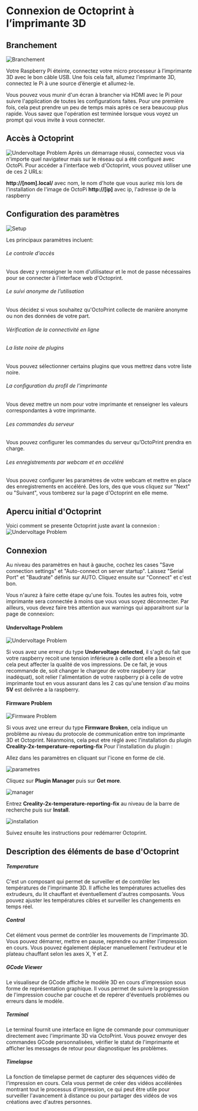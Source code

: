 # Connexion de Octoprint à l’imprimante 3D

## Branchement

![Branchement](assets/branchement.jpeg)

Votre Raspberry Pi éteinte, connectez votre micro processeur à l’imprimante 3D avec le bon câble USB. Une fois cela fait, allumez l’imprimante 3D, connectez le Pi à une source d’énergie et allumez-le.

Vous pouvez vous munir d'un écran à brancher via HDMI avec le Pi pour suivre l'application de toutes les configurations faites. Pour une première fois, cela peut prendre un peu de temps mais après ce sera beaucoup plus rapide. Vous savez que l'opération est terminée lorsque vous voyez un prompt qui vous invite à vous connecter.

## Accès à Octoprint
![Undervoltage Problem](assets/undervoltage.png)
Après un démarrage réussi, connectez vous via n'importe quel navigateur mais sur le réseau qui a été configuré avec OctoPi. 
Pour accéder a l'interface web d'Octoprint, vous pouvez utiliser une de ces 2 URLs:

**http://[nom].local/** avec nom, le nom d'hote que vous auriez mis lors de l'installation de l'image de OctoPi
**http://[ip]** avec ip, l'adresse ip de la raspberry

## Configuration des paramètres

![Setup](assets/setup.png)

Les principaux paramètres incluent:

###### Le controle d'accès
Vous devez y renseigner le nom d'utilisateur et le mot de passe nécessaires pour se connecter à l'interface web d'Octoprint. 

###### Le suivi anonyme de l’utilisation
Vous décidez si vous souhaitez qu'OctoPrint collecte de manière anonyme ou non des données de votre part.

###### Vérification de la connectivité en ligne

###### La liste noire de plugins
Vous pouvez sélectionner certains plugins que vous mettrez dans votre liste noire.

###### La configuration du profil de l'imprimante
Vous devez mettre un nom pour votre imprimante et renseigner les valeurs correspondantes à votre imprimante.

###### Les commandes du serveur
Vous pouvez configurer les commandes du serveur qu’OctoPrint prendra en charge. 

###### Les enregistrements par webcam et en accéléré
Vous pouvez configurer les paramètres de votre webcam et mettre en place des enregistrements en accéléré.
Des lors, des que vous cliquez sur "Next" ou "Suivant", vous tomberez sur la page d'Octoprint en elle meme.

## Apercu initial d'Octoprint
Voici comment se presente Octoprint juste avant la connexion :
![Undervoltage Problem](assets/octoprint_debut.png)

## Connexion
Au niveau des paramètres en haut à gauche, cochez les cases "Save connection settings" et "Auto-connect on server startup".
Laissez "Serial Port" et "Baudrate" définis sur AUTO.
Cliquez ensuite sur "Connect" et c'est bon.

Vous n'aurez à faire cette étape qu'une fois.
Toutes les autres fois, votre imprimante sera connectée à moins que vous vous soyez déconnecter.
Par ailleurs, vous devez faire très attention aux warnings qui apparaitront sur la page de connexion:

#### Undervoltage Problem

![Undervoltage Problem](assets/undervoltage.png)

Si vous avez une erreur du type **Undervoltage detected**, il s'agit du fait que votre raspberry recoit une tension inférieure à celle dont elle a besoin et cela peut affecter la qualité de vos impressions. De ce fait, je vous recommande de, soit changer le chargeur de votre raspberry (car inadéquat), soit relier l'alimentation de votre raspberry pi à celle de votre imprimante tout en vous assurant dans les 2 cas qu'une tension d'au moins **5V** est delivrée a la raspberry.


#### Firmware Problem

![Firmware Problem](assets/firmware_problem.webp)

Si vous avez une erreur du type **Firmware Broken**, cela indique un problème au niveau du protocole de communication entre ton imprimante 3D et Octoprint. Néanmoins, cela peut etre réglé avec l'installation du plugin **Creality-2x-temperature-reporting-fix**
Pour l'installation du plugin : 

Allez dans les paramètres en cliquant sur l'icone en forme de clé.

![parametres](assets/parametres.png)

Cliquez sur **Plugin Manager** puis sur **Get more**.

![manager](assets/manager.png)

Entrez **Creality-2x-temperature-reporting-fix** au niveau de la barre de recherche puis sur **Install**.

![installation](assets/installation.png)

Suivez ensuite les instructions pour redémarrer Octoprint.


## Description des éléments de base d'Octoprint

##### Temperature
C'est un composant qui permet de surveiller et de contrôler les températures de l'imprimante 3D. Il affiche les températures actuelles des extrudeurs, du lit chauffant et éventuellement d'autres composants. Vous pouvez ajuster les températures cibles et surveiller les changements en temps réel.

##### Control
Cet élément vous permet de contrôler les mouvements de l'imprimante 3D. Vous pouvez démarrer, mettre en pause, reprendre ou arrêter l'impression en cours. Vous pouvez également déplacer manuellement l'extrudeur et le plateau chauffant selon les axes X, Y et Z.

##### GCode Viewer
Le visualiseur de GCode affiche le modèle 3D en cours d'impression sous forme de représentation graphique. Il vous permet de suivre la progression de l'impression couche par couche et de repérer d'éventuels problèmes ou erreurs dans le modèle.

##### Terminal
Le terminal fournit une interface en ligne de commande pour communiquer directement avec l'imprimante 3D via OctoPrint. Vous pouvez envoyer des commandes GCode personnalisées, vérifier le statut de l'imprimante et afficher les messages de retour pour diagnostiquer les problèmes.

##### Timelapse
La fonction de timelapse permet de capturer des séquences vidéo de l'impression en cours. Cela vous permet de créer des vidéos accélérées montrant tout le processus d'impression, ce qui peut être utile pour surveiller l'avancement à distance ou pour partager des vidéos de vos créations avec d'autres personnes.
